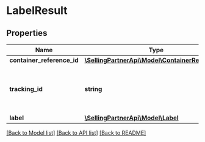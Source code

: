 # LabelResult

## Properties
Name | Type | Description | Notes
------------ | ------------- | ------------- | -------------
**container_reference_id** | [**\SellingPartnerApi\Model\ContainerReferenceId**](ContainerReferenceId.md) |  | [optional] 
**tracking_id** | **string** | The tracking identifier assigned to the container. | [optional] 
**label** | [**\SellingPartnerApi\Model\Label**](Label.md) |  | [optional] 

[[Back to Model list]](../README.md#documentation-for-models) [[Back to API list]](../README.md#documentation-for-api-endpoints) [[Back to README]](../README.md)


